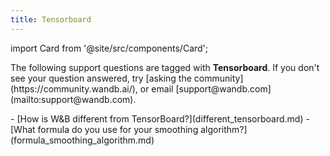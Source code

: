 ```yaml
---
title: Tensorboard 
---
```

import Card from '@site/src/components/Card';

<Card className="card-light-gray">
  <p>The following support questions are tagged with <b>Tensorboard</b>. If you don't see 
your question answered, try [asking the community](https://community.wandb.ai/), 
or email [support@wandb.com](mailto:support@wandb.com).</p>
</Card>
- [How is W&B different from TensorBoard?](different_tensorboard.md)
- [What formula do you use for your smoothing algorithm?](formula_smoothing_algorithm.md)
